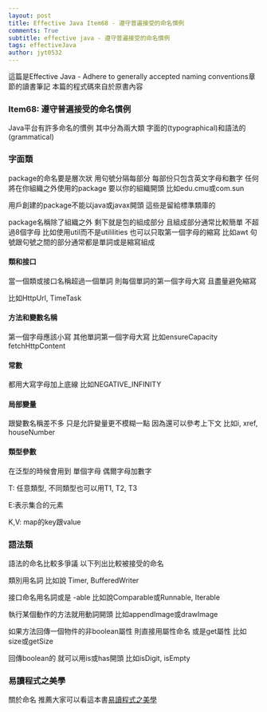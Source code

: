 ```yaml
---
layout: post
title: Effective Java Item68 - 遵守普遍接受的命名慣例
comments: True 
subtitle: effective java - 遵守普遍接受的命名慣例
tags: effectiveJava
author: jyt0532
---
```


這篇是Effective Java - Adhere to generally accepted naming conventions章節的讀書筆記 本篇的程式碼來自於原書內容

### Item68: 遵守普遍接受的命名慣例

Java平台有許多命名的慣例 其中分為兩大類 字面的(typographical)和語法的(grammatical)

### 字面類

package的命名要是層次狀 用句號分隔每部分 每部份只包含英文字母和數字 任何將在你組織之外使用的package 要以你的組織開頭 比如edu.cmu或com.sun 

用戶創建的package不能以java或javax開頭 這些是留給標準類庫的

package名稱除了組織之外 剩下就是包的組成部分 且組成部分通常比較簡單 不超過8個字母 比如使用util而不是utililities 也可以只取第一個字母的縮寫 比如awt 句號跟句號之間的部分通常都是單詞或是縮寫組成

#### 類和接口

當一個類或接口名稱超過一個單詞 則每個單詞的第一個字母大寫 且盡量避免縮寫

比如HttpUrl, TimeTask

#### 方法和變數名稱

第一個字母應該小寫 其他單詞第一個字母大寫 比如ensureCapacity fetchHttpContent

#### 常數

都用大寫字母加上底線 比如NEGATIVE_INFINITY

#### 局部變量

跟變數名稱差不多 只是允許變量更不模糊一點 因為還可以參考上下文 比如i, xref, houseNumber

#### 類型參數

在泛型的時候會用到 單個字母 偶爾字母加數字

T: 任意類型, 不同類型也可以用T1, T2, T3

E:表示集合的元素

K,V: map的key跟value


### 語法類

語法的命名比較多爭議 以下列出比較被接受的命名

類別用名詞 比如說 Timer, BufferedWriter

接口命名用名詞或是 -able 比如說Comparable或Runnable, Iterable

執行某個動作的方法就用動詞開頭 比如appendImage或drawImage

如果方法回傳一個物件的非boolean屬性 則直接用屬性命名 或是get屬性 比如size或getSize

回傳boolean的 就可以用is或has開頭 比如isDigit, isEmpty

### 易讀程式之美學

關於命名 推薦大家可以看這本書[易讀程式之美學](https://www.tenlong.com.tw/products/9789862767191)









